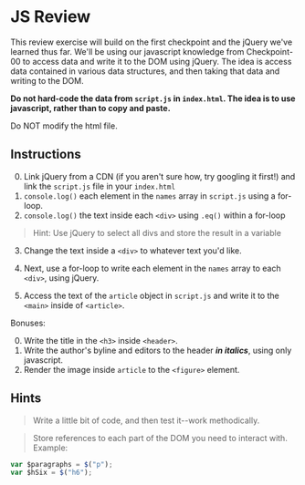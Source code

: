 # JS Review

This review exercise will build on the first checkpoint and the jQuery we've learned thus far. We'll be using our javascript knowledge from Checkpoint-00 to access data and write it to the DOM using jQuery. The idea is access data contained in various data structures, and then taking that data and writing to the DOM.

**Do not hard-code the data from `script.js` in `index.html`. The idea is to use javascript, rather than to copy and paste.**

Do NOT modify the html file.


## Instructions

0. Link jQuery from a CDN (if you aren't sure how, try googling it first!) and link the `script.js` file in your `index.html`
1. `console.log()` each element in the `names` array in `script.js` using a for-loop.
2. `console.log()` the text inside each `<div>` using `.eq()` within a for-loop
  > Hint: Use jQuery to select all divs and store the result in a variable

3. Change the text inside a `<div>` to whatever text you'd like.

4. Next, use a for-loop to write each element in the `names` array to each `<div>`, using jQuery.
6. Access the text of the `article` object in `script.js` and write it to the `<main>` inside of `<article>`.

Bonuses:

0. Write the title in the `<h3>` inside `<header>`.
1. Write the author's byline and editors to the header ***in italics***, using only javascript.
2. Render the image inside `article` to the `<figure>` element.

## Hints

> Write a little bit of code, and then test it--work methodically.

>  Store references to each part of the DOM you need to interact with. Example:
```js
var $paragraphs = $("p");
var $hSix = $("h6");   
```
